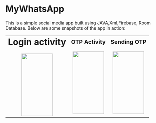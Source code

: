 # MyWhatsApp

This is a simple social media app built using JAVA,Xml,Firebase, Room Database. Below are some snapshots of the app in action:


<table>
  <tr>
    <td align="center">
      <b style="font-size: 28px;">Login activity</b><br><br>
      <img src="https://github.com/user-attachments/assets/75bc6c60-e01f-4474-ac81-9c8e016e5c78" width="100" height="200"/>
    </td>
    <td align="center">
      <b style="font-size: 18px;">OTP Activity</b><br><br>
      <img src="https://github.com/user-attachments/assets/d0762253-048b-4d7f-9b61-8e908a140de6" width="100" height="200"/>
    </td>
    <td align="center">
      <b style="font-size: 18px;">Sending OTP</b><br><br>
      <img src="https://github.com/user-attachments/assets/c4d1fe49-7869-4448-b53d-d985ab451c3e" width="100" height="200"/>
    </td>
  </tr>
</table>




